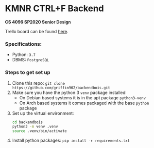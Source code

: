 # KMNR CTRL+F Backend
**CS 4096 SP2020 Senior Design**

Trello board can be found [here](https://trello.com/b/X7n73A1F/kmnr-ctrlf).


### Specifications:
- Python: `3.7`
- DBMS: `PostgreSQL`

### Steps to get set up
1. Clone this repo: `git clone https://github.com/griffin962/backendbois.git`
2. Make sure you have the python 3 `venv` package installed
   - On Debian based systems it is in the apt package `python3-venv`
   - On Arch based systems it comes packaged with the base `python` package
3. Set up the virtual environment:
   ```bash
   cd backendbois
   python3 -m venv .venv
   source .venv/bin/activate
   ```
4. Install python packages: `pip install -r requirements.txt`
